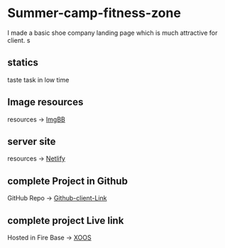 # Summer-camp-fitness-zone
I made a basic shoe company landing page which is much attractive for client.
s
## statics
taste task in low time 

## Image resources
resources -> [ImgBB](https://imgbb.com/)
## server site
resources -> [Netlify](www.netlify.com)

## complete Project in Github


GitHub Repo -> [Github-client-Link](https://github.com/Galib24/xoos-shoe-client)

## complete project Live link
Hosted in Fire Base -> [XOOS](https://beautiful-praline-bad1cb.netlify.app/)
